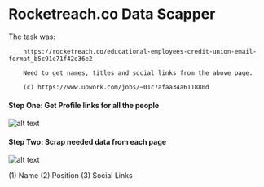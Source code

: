 # Rocketreach.co Data Scapper

The task was: 

        https://rocketreach.co/educational-employees-credit-union-email-format_b5c91e71f42e36e2

        Need to get names, titles and social links from the above page.
        
        (c) https://www.upwork.com/jobs/~01c7afaa34a611880d
    

#### Step One: Get Profile links for all the people

![alt text](http://joxi.ru/5mdQG1DH3YDnM2.jpg "List of people")

#### Step Two: Scrap needed data from each page

![alt text](http://joxi.ru/BA0RaQxhMd5KMm.jpg "Person View")

(1) Name
(2) Position
(3) Social Links

